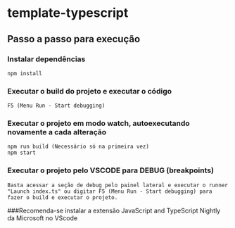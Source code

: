 # template-typescript

## Passo a passo para execução

### Instalar dependências
```
npm install
```

### Executar o build do projeto e executar o código
```
F5 (Menu Run - Start debugging) 
```

### Executar o projeto em modo watch, autoexecutando novamente a cada alteração
```
npm run build (Necessário só na primeira vez)
npm start

```
### Executar o projeto pelo VSCODE para DEBUG (breakpoints)
```
Basta acessar a seção de debug pelo painel lateral e executar o runner "Launch index.ts" ou digitar F5 (Menu Run - Start debugging) para fazer o build e executar o projeto.
```

###Recomenda-se instalar a extensão JavaScript and TypeScript Nightly da Microsoft no VScode
```


